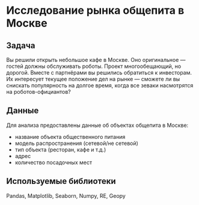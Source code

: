 # Исследование рынка общепита в Москве

## Задача
Вы решили открыть небольшое кафе в Москве. Оно оригинальное — гостей должны обслуживать роботы. Проект многообещающий, но дорогой. Вместе с партнёрами вы решились обратиться к инвесторам. Их интересует текущее положение дел на рынке — сможете ли вы снискать популярность на долгое время, когда все зеваки насмотрятся на роботов-официантов?

## Данные
Для анализа предоставлены данные об объектах общепита в Москве:

- название объекта общественного питания
- модель распространения (сетевой/не сетевой)
- тип объекта (ресторан, кафе и т.д.)
- адрес
- количество посадочных мест

## Используемые библиотеки
Pandas, Matplotlib, Seaborn, Numpy, RE, Geopy
